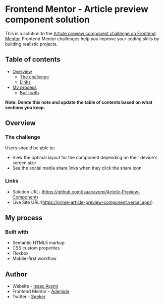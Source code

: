 # Frontend Mentor - Article preview component solution

This is a solution to the [Article preview component challenge on Frontend Mentor](https://www.frontendmentor.io/challenges/article-preview-component-dYBN_pYFT). Frontend Mentor challenges help you improve your coding skills by building realistic projects. 

## Table of contents

- [Overview](#overview)
  - [The challenge](#the-challenge)
  - [Links](#links)
- [My process](#my-process)
  - [Built with](#built-with)

**Note: Delete this note and update the table of contents based on what sections you keep.**

## Overview

### The challenge

Users should be able to:

- View the optimal layout for the component depending on their device's screen size
- See the social media share links when they click the share icon

### Links

- Solution URL: (https://github.com/Isaacayomi/Article-Preview-Component)
- Live Site URL:(https://prime-article-preview-component.vercel.app/)

## My process

### Built with

- Semantic HTML5 markup
- CSS custom properties
- Flexbox
- Mobile-first workflow

## Author

- Website - [Isaac Ayomi](https://github.com/Isaacayomi)
- Frontend Mentor - [Ademide](https://www.frontendmentor.io/profile/Ademide07)
- Twitter - [Seeker](https://www.twitter.com/seekerr_07)
